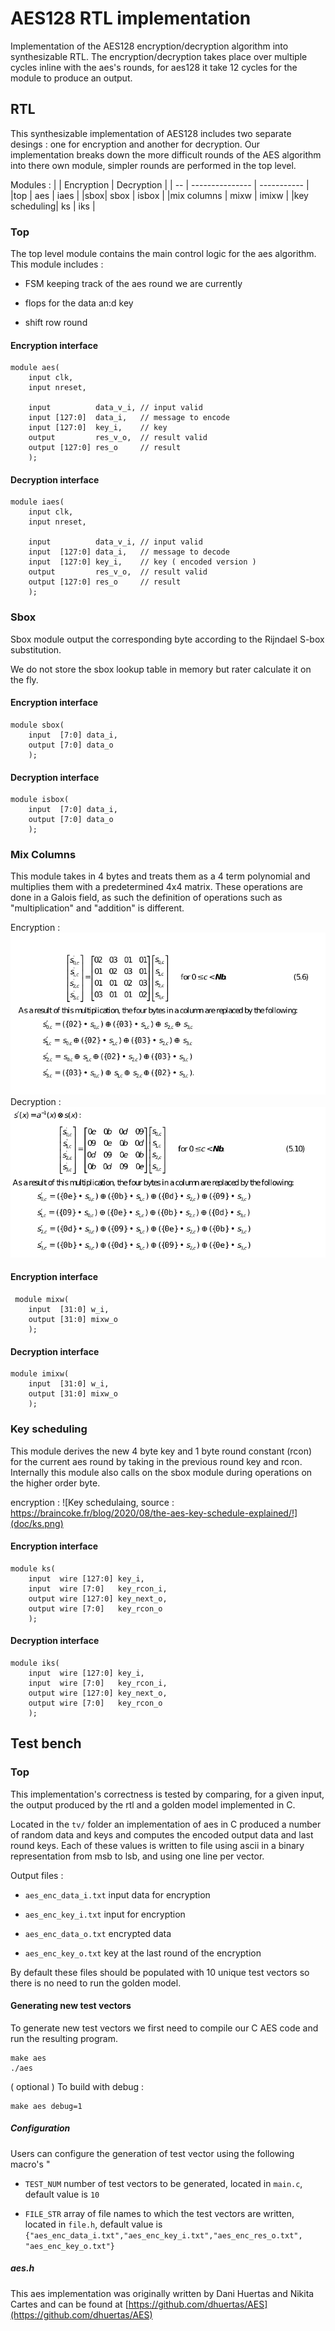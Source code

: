 # AES128 RTL implementation

Implementation of the AES128 encryption/decryption algorithm into synthesizable RTL.
The encryption/decryption takes place over multiple cycles inline with the aes's rounds, for
aes128 it take 12 cycles for the module to produce an output.

## RTL

This synthesizable implementation of AES128 includes two separate desings : one for encryption and another for decryption.
Our implementation breaks down the more difficult rounds of the AES algorithm into there own module, simpler rounds are
performed in the top level. 

Modules :
|    | Encryption      | Decryption |
| -- | --------------- | ----------- |
|top | aes       | iaes    |
|sbox| sbox  | isbox      |
|mix columns | mixw  | imixw      |
|key scheduling| ks  | iks  |


### Top 

The top level module contains the main control logic for the aes algorithm.
This module includes :

- FSM keeping track of the aes round we are currently

- flops for the data an:d key

- shift row round 


#### Encryption interface

```
module aes(
	input clk,
	input nreset,
	
	input          data_v_i, // input valid
	input [127:0]  data_i,   // message to encode
	input [127:0]  key_i,    // key
	output         res_v_o,  // result valid
	output [127:0] res_o     // result
	);
``` 

#### Decryption interface
```
module iaes(
	input clk,
	input nreset,
	 
	input          data_v_i, // input valid
	input  [127:0] data_i,	 // message to decode
	input  [127:0] key_i,    // key ( encoded version )
	output         res_v_o,  // result valid
	output [127:0] res_o     // result
	);
```

### Sbox

Sbox module output the corresponding byte according to the Rijndael S-box substitution.

We do not store the sbox lookup table in memory but rater calculate it on the fly.
 
#### Encryption interface
```
module sbox(
    input  [7:0] data_i,
    output [7:0] data_o
    );
```
#### Decryption interface
```
module isbox(
    input  [7:0] data_i,
    output [7:0] data_o
    );
```

### Mix Columns

This module takes in 4 bytes and treats them as a 4 term polynomial and multiplies them with a predetermined 4x4 matrix.
These operations are done in a Galois field, as such the definition of operations such as "multiplication" and "addition"
is different.

Encryption :
![Mix column math!](/doc/mixw.png)
Decryption :
![Invert mix column math!](/doc/imixw.png)

#### Encryption interface
```
 module mixw(
	input  [31:0] w_i,
	output [31:0] mixw_o
	);
```

#### Decryption interface
```
module imixw(
	input  [31:0] w_i,
	output [31:0] mixw_o
	);
```

### Key scheduling 

This module derives the new 4 byte key and 1 byte round constant (rcon) for the current aes round by taking in the previous round key and rcon. 
Internally this module also calls on the sbox module during operations on the higher order byte.

encryption : 
![Key schedulaing, source : https://braincoke.fr/blog/2020/08/the-aes-key-schedule-explained/!](doc/ks.png)

#### Encryption interface
```
module ks(
	input  wire [127:0] key_i,
	input  wire [7:0]   key_rcon_i,
	output wire [127:0] key_next_o,
	output wire [7:0]   key_rcon_o
	);
```
#### Decryption interface
```
module iks(
	input  wire [127:0] key_i,
	input  wire [7:0]   key_rcon_i,
	output wire [127:0] key_next_o,
	output wire [7:0]   key_rcon_o
	);
```

## Test bench

### Top 

This implementation's correctness is tested by comparing, for a given input, the output produced
by the rtl and a golden model implemented in C. 

Located in the `tv/` folder an implementation of aes in C produced a number of random data and keys and 
computes the encoded output data and last round keys. Each of these values is written to file using ascii
in a binary representation from msb to lsb, and using one line per vector. 

Output files :

- `aes_enc_data_i.txt` input data for encryption

- `aes_enc_key_i.txt` input for encryption

- `aes_enc_data_o.txt` encrypted data

- `aes_enc_key_o.txt` key at the last round of the encryption

By default these files should be populated with 10 unique test vectors so
there is no need to run the golden model.

#### Generating new test vectors

To generate new test vectors we first need to compile our C AES code and run the resulting program.

```
make aes
./aes
```

( optional ) To build with debug :
```
make aes debug=1
```

##### Configuration 

Users can configure the generation of test vector using the following macro's "

- `TEST_NUM`  number of test vectors to be generated, located in `main.c`, default value is `10`

- `FILE_STR` array of file names to which the test vectors are written, located in `file.h`, default value is `{"aes_enc_data_i.txt","aes_enc_key_i.txt","aes_enc_res_o.txt", "aes_enc_key_o.txt"}`

##### aes.h

This aes implementation was originally written by Dani Huertas and Nikita Cartes and
can be found at [https://github.com/dhuertas/AES](https://github.com/dhuertas/AES) 
